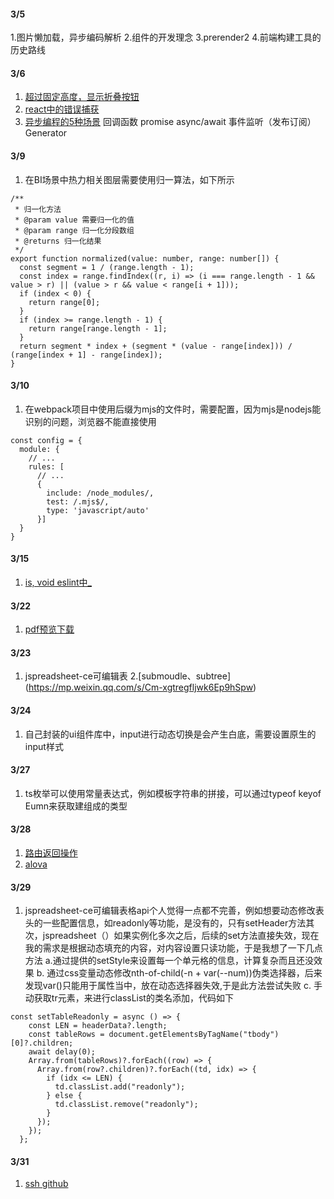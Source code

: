 #### 3/5
1.图片懒加载，异步编码解析
2.组件的开发理念
3.prerender2
4.前端构建工具的历史路线

#### 3/6
1. [超过固定高度，显示折叠按钮](https://mp.weixin.qq.com/s/ADW_WIAObf8KEP_XsBiioA)
2. [react中的错误捕获](https://mp.weixin.qq.com/s/CImncZgeRbULYAu7j9sVIQ)
3. [异步编程的5种场景](https://mp.weixin.qq.com/s/wPH0Fj0l1FhJi7TBHe71eQ)
   回调函数
   promise
   async/await
   事件监听（发布订阅）
   Generator

#### 3/9
1. 在BI场景中热力相关图层需要使用归一算法，如下所示
```
/**
 * 归一化方法
 * @param value 需要归一化的值
 * @param range 归一化分段数组
 * @returns 归一化结果
 */
export function normalized(value: number, range: number[]) {
  const segment = 1 / (range.length - 1);
  const index = range.findIndex((r, i) => (i === range.length - 1 && value > r) || (value > r && value < range[i + 1]));
  if (index < 0) {
    return range[0];
  }
  if (index >= range.length - 1) {
    return range[range.length - 1];
  }
  return segment * index + (segment * (value - range[index])) / (range[index + 1] - range[index]);
}

```
#### 3/10
1. 在webpack项目中使用后缀为mjs的文件时，需要配置，因为mjs是nodejs能识别的问题，浏览器不能直接使用
```
const config = {
  module: {
    // ...
    rules: [
      // ...
      {
        include: /node_modules/,
        test: /.mjs$/,
        type: 'javascript/auto'
      }]
  }
}
```

#### 3/15
1. [is, void eslint中_](https://mp.weixin.qq.com/s/MkU1J_wAs2PEzirnfCPoGA)

#### 3/22
1. [pdf预览下载](https://mp.weixin.qq.com/s/-MyvogObDxrzCXmBQgpd5A)

#### 3/23
1. jspreadsheet-ce可编辑表
2.[submoudle、subtree] (https://mp.weixin.qq.com/s/Cm-xgtregfljwk6Ep9hSpw)

#### 3/24
1. 自己封装的ui组件库中，input进行动态切换是会产生白底，需要设置原生的input样式

#### 3/27
1. ts枚举可以使用常量表达式，例如模板字符串的拼接，可以通过typeof keyof Eumn来获取建组成的类型

#### 3/28
1. [路由返回操作](https://mp.weixin.qq.com/s/SHarLYPe8qe8QvqJCZEWfQ)
2. [alova](https://mp.weixin.qq.com/s/pMqj_28lqklTHh7GlpsArg)

#### 3/29
1. jspreadsheet-ce可编辑表格api个人觉得一点都不完善，例如想要动态修改表头的一些配置信息，如readonly等功能，是没有的，只有setHeader方法其次，jspreadsheet（）如果实例化多次之后，后续的set方法直接失效，现在我的需求是根据动态填充的内容，对内容设置只读功能，于是我想了一下几点方法
a.通过提供的setStyle来设置每一个单元格的信息，计算复杂而且还没效果
b. 通过css变量动态修改nth-of-child(-n + var(--num))伪类选择器，后来发现var()只能用于属性当中，放在动态选择器失效,于是此方法尝试失败
c. 手动获取tr元素，来进行classList的类名添加，代码如下
```
const setTableReadonly = async () => {
    const LEN = headerData?.length;
    const tableRows = document.getElementsByTagName("tbody")[0]?.children;
    await delay(0);
    Array.from(tableRows)?.forEach((row) => {
      Array.from(row?.children)?.forEach((td, idx) => {
        if (idx <= LEN) {
          td.classList.add("readonly");
        } else {
          td.classList.remove("readonly");
        }
      });
    });
  };
```

#### 3/31
1. [ssh github](https://blog.csdn.net/qq_46393403/article/details/128894008)
